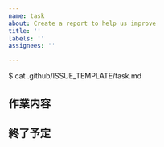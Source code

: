 ```yaml
---
name: task
about: Create a report to help us improve
title: ''
labels: ''
assignees: ''

---
```


$ cat .github/ISSUE_TEMPLATE/task.md

## 作業内容

## 終了予定
